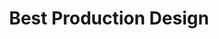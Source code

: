 ---
title: "Best Production Design"
edition: 2010
kind: "technical"
film: tron-legacy.md
image: https://m.media-amazon.com/images/M/MV5BMTMwMTYzODkwOF5BMl5BanBnXkFtZTcwMDIyNjM4NA@@._V1_FMjpg_UX1280_.jpg
type: award
weight: 11
---